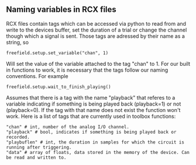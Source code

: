 ## Naming variables in RCX files

RCX files contain tags which can be accessed via python to read from and write to the devices buffer, set the duration of a trial or change the channel though which a signal is sent. Those tags are adressed by their name as a string, so
```
freefield.setup.set_variable("chan", 1)
```
Will set the value of the variable attached to the tag "chan" to 1. For our built in functions to work, it is necessary that the tags follow our naming conventions. For example
```
freefield.setup.wait_to_finish_playing()
```
Assumes that there is a tag with the name "playback" that referes to a variable indicating if something is being played back (playback=1) or not (playback=0). If the tag with that name does not exist the function won't work.
Here is a list of tags that are currently used in toolbox functions:

```
"chan" # int, number of the analog I/O channel.
"playback" # bool, indicates if something is being played back or recorded.
"playbuflen" # int, the duration in samples for which the circuit is running after triggering.
"data" # array of floats, data stored in the memory of the device. Can be read and written to.
```
